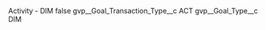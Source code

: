 <?xml version="1.0" encoding="UTF-8"?>
<CustomMetadata xmlns="http://soap.sforce.com/2006/04/metadata" xmlns:xsi="http://www.w3.org/2001/XMLSchema-instance" xmlns:xsd="http://www.w3.org/2001/XMLSchema">
    <label>Activity - DIM</label>
    <protected>false</protected>
    <values>
        <field>gvp__Goal_Transaction_Type__c</field>
        <value xsi:type="xsd:string">ACT</value>
    </values>
    <values>
        <field>gvp__Goal_Type__c</field>
        <value xsi:type="xsd:string">DIM</value>
    </values>
</CustomMetadata>
